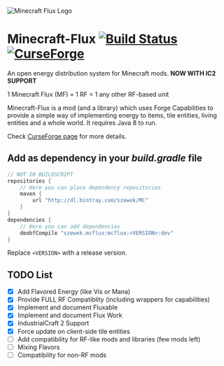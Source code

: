 ![Minecraft Flux Logo](https://raw.githubusercontent.com/Szewek/Minecraft-Flux/master/mcflux.png)
# Minecraft-Flux [![Build Status](https://travis-ci.org/Szewek/Minecraft-Flux.svg?branch=master)](https://travis-ci.org/Szewek/Minecraft-Flux) [![CurseForge](http://cf.way2muchnoise.eu/full_248942_downloads.svg)](http://minecraft.curseforge.com/projects/minecraft-flux)
An open energy distribution system for Minecraft mods. **NOW WITH IC2 SUPPORT**

1 Minecraft Flux (MF) = 1 RF = 1 any other RF-based unit

Minecraft-Flux is a mod (and a library) which uses Forge Capabilities to provide a simple way of implementing energy to items, tile entities, living entities and a whole world.
It requires Java 8 to run.

Check [CurseForge page](https://minecraft.curseforge.com/projects/minecraft-flux) for more details.

## Add as dependency in your _build.gradle_ file
```gradle
// NOT IN BUILDSCRIPT
repositories {
    // Here you can place dependency repositories
    maven {
        url "http://dl.bintray.com/szewek/MC"
    }
}
dependencies {
    // Here you can add dependencies
    deobfCompile "szewek.mcflux:mcflux:<VERSION>:dev"
}
```
Replace `<VERSION>` with a release version.

## TODO List
- [x] Add Flavored Energy (like Vis or Mana)
- [x] Provide FULL RF Compatiblity (including wrappers for capabilities)
- [x] Implement and document Fluxable
- [x] Implement and document Flux Work
- [x] IndustrialCraft 2 Support
- [x] Force update on client-side tile entities
- [ ] Add compatibility for RF-like mods and libraries (few mods left)
- [ ] Mixing Flavors
- [ ] Compatibility for non-RF mods